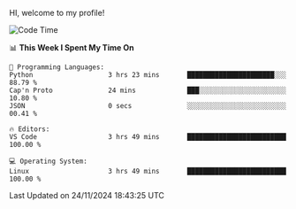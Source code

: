 HI, welcome to my profile!
<!--START_SECTION:waka-->
![Code Time](http://img.shields.io/badge/Code%20Time-1%2C951%20hrs%201%20min-blue)

📊 **This Week I Spent My Time On** 

```text
💬 Programming Languages: 
Python                   3 hrs 23 mins       ██████████████████████░░░   88.79 % 
Cap'n Proto              24 mins             ███░░░░░░░░░░░░░░░░░░░░░░   10.80 % 
JSON                     0 secs              ░░░░░░░░░░░░░░░░░░░░░░░░░   00.41 % 

🔥 Editors: 
VS Code                  3 hrs 49 mins       █████████████████████████   100.00 % 

💻 Operating System: 
Linux                    3 hrs 49 mins       █████████████████████████   100.00 % 
```


 Last Updated on 24/11/2024 18:43:25 UTC
<!--END_SECTION:waka-->
